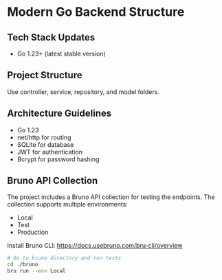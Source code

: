 # Modern Go Backend Structure

## Tech Stack Updates

- Go 1.23+ (latest stable version)

## Project Structure

Use controller, service, repository, and model folders.

## Architecture Guidelines

- Go 1.23
- net/http for routing
- SQLite for database
- JWT for authentication
- Bcrypt for password hashing

## Bruno API Collection

The project includes a Bruno API collection for testing the endpoints. The collection supports multiple environments:

- Local
- Test
- Production

Install Bruno CLI: https://docs.usebruno.com/bru-cli/overview

```bash
# Go to bruno directory and run tests
cd ./bruno
bru run --env Local
```
